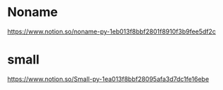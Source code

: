 
# Noname
https://www.notion.so/noname-py-1eb013f8bbf2801f8910f3b9fee5df2c

# small
https://www.notion.so/Small-py-1ea013f8bbf28095afa3d7dc1fe16ebe

